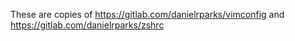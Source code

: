 These are copies of https://gitlab.com/danielrparks/vimconfig and https://gitlab.com/danielrparks/zshrc
